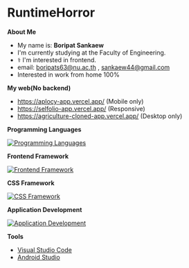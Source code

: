 # RuntimeHorror

**About Me**

- My name is: **Boripat Sankaew**
- I'm currently studying at the Faculty of Engineering.
- ‍⚕️ I'm interested in frontend.
- email: boripats63@nu.ac.th , sankaew44@gmail.com
- Interested in work from home 100%

**My web(No backend)**

- https://aplocy-app.vercel.app/ (Mobile only)
- https://selfolio-app.vercel.app/ (Responsive)
- https://agriculture-cloned-app.vercel.app/ (Desktop only)
  
**Programming Languages**

[![Programming Languages](https://skillicons.dev/icons?i=c,python,dart,js,ts,kotlin)](https://skillicons.dev)

**Frontend Framework**

[![Frontend Framework](https://skillicons.dev/icons?i=next,nuxt,vue,react)](https://skillicons.dev)

**CSS Framework**

[![CSS Framework](https://skillicons.dev/icons?i=tailwind)](https://skillicons.dev)

**Application Development**

[![Application Development](https://skillicons.dev/icons?i=dart,flutter,kotlin)](https://skillicons.dev)

**Tools**

- [Visual Studio Code](https://code.visualstudio.com/)
- [Android Studio](https://developer.android.com/studio)
